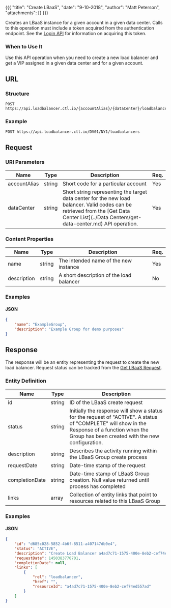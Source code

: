 {{{
  "title": "Create LBaaS",
  "date": "9-10-2018",
  "author": "Matt Peterson",
  "attachments": []
}}}

Creates an LBaaS instance for a given account in a given data center. Calls to this operation must include a token acquired from the authentication endpoint. See the [Login API](../Authentication/login.md) for information on acquiring this token.

### When to Use It

Use this API operation when you need to create a new load balancer and get a VIP assigned in a given data center and for a given account.

## URL

### Structure

    POST https://api.loadbalancer.ctl.io/{accountAlias}/{dataCenter}/loadbalancers

### Example

    POST https://api.loadbalancer.ctl.io/DV01/NY1/loadbalancers

## Request

### URI Parameters

| Name | Type | Description | Req. |
| --- | --- | --- | --- |
| accountAlias | string | Short code for a particular account | Yes |
| dataCenter | string | Short string representing the target data center for the new load balancer. Valid codes can be retrieved from the [Get Data Center List](../Data Centers/get-data-center.md) API operation. | Yes |

### Content Properties

| Name | Type | Description | Req. |
| --- | --- | --- | --- |
| name | string | The intended name of the new instance | Yes |
| description | string | A short description of the load balancer | No |

### Examples

#### JSON
```json
{  
    "name": "ExampleGroup",
    "description": "Example Group for demo purposes"
} 
```

## Response

The response will be an entity representing the request to create the new load balancer. Request status can be tracked from the [Get LBaaS Request](get-lbaas-request.md).

### Entity Definition

| Name | Type | Description |
| --- | --- | --- |
| id | string | ID of the LBaaS create request |
| status | string | Initially the response will show a status for the request of "ACTIVE".  A status of "COMPLETE" will show in the Response of a function when the Group has been created with the new configuration. |
| description | string | Describes the activity running within the LBaaS Group create process |
| requestDate | string | Date-time stamp of the request |
| completionDate | string | Date-time stamp of LBaaS Group creation.  Null value returned until process has completed |
| links | array | Collection of entity links that point to resources related to this LBaaS Group |

### Examples

#### JSON
```json
{  
    "id": "d685c028-5852-4b6f-8511-a407147db0e4",
    "status": "ACTIVE",  
    "description": "Create Load Balancer a4ad7c71-1575-400e-8eb2-cef74ed557ad",  
    "requestDate": 1450383770701,  
    "completionDate": null,  
    "links": [  
        {  
            "rel": "loadbalancer",  
            "href": "",  
            "resourceId": "a4ad7c71-1575-400e-8eb2-cef74ed557ad"  
        }  
    ]  
}
```
